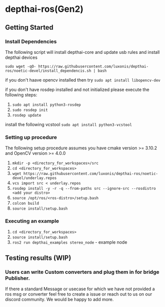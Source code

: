 # depthai-ros(Gen2)

## Getting Started

### Install Dependencies
The following script will install depthai-core and update usb rules and install depthai devices

```
sudo wget -qO- https://raw.githubusercontent.com/luxonis/depthai-ros/noetic-devel/install_dependencis.sh | bash
```

if you don't haave opencv installed then try `sudo apt install libopencv-dev`

if you don't have rosdep installed and not initialized please execute the following steps:
1. `sudo apt install python3-rosdep`
2. `sudo rosdep init`
3. `rosdep update`

install the following vcstool
`sudo apt install python3-vcstool`
### Setting up procedure
The following setup procedure assumes you have cmake version >= 3.10.2 and OpenCV version >= 4.0.0

1. `mkdir -p <directory_for_workspaces>/src`
2. `cd <directory_for_workspaces>`
3. `wget https://raw.githubusercontent.com/luxonis/depthai-ros/noetic-devel/underlay.repos`
4. `vcs import src < underlay.repos`
5. `rosdep install -y -r -q --from-paths src --ignore-src --rosdistro <add your distro>`
6. `source /opt/ros/<ros-distro>/setup.bash`
7. `colcon build`
8. `source install/setup.bash` 

### Executing an example

1. `cd <directory_for_workspaces>`
2. `source install/setup.bash`
3. `ros2 run depthai_examples stereo_node` - example node


## Testing results (WIP)
<!-- - ImageConverter - Tested using `roslaunch depthai_examples stereo_node.launch` && `roslaunch depthai_examples stereo_nodelet.launch` && `roslaunch depthai_examples rgb_publisher.launch`'
- ImgDetectionCnverter - tested using `roslaunch depthai_examples mobile_publisher.launch`
- SpatialImgDetectionConverter - Not tested yet. (Will add an example on this soon)  -->


### Users can write Custom converters and plug them in for bridge Publisher. 
If there a standard Message or usecase for which we have not provided a ros msg or
 converter feel free to create a issue or reach out to us on our discord community. We would be happy to add more. 
